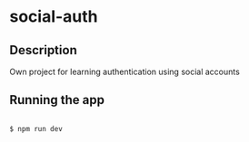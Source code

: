 # social-auth

## Description

Own project for learning authentication using social accounts

## Running the app

```bash

$ npm run dev
```
